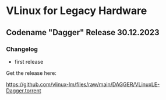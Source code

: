 # VLinux for Legacy Hardware
## Codename "Dagger" Release 30.12.2023 
### Changelog

- first release

Get the release here:

https://github.com/vlinux-lm/files/raw/main/DAGGER/VLinuxLE-Dagger.torrent
